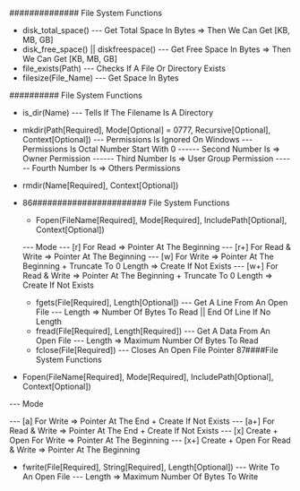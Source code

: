 ############## File System Functions
  - disk_total_space()
  --- Get Total Space In Bytes => Then We Can Get [KB, MB, GB]
  - disk_free_space() || diskfreespace()
  --- Get Free Space In Bytes => Then We Can Get [KB, MB, GB]
  - file_exists(Path)
  --- Checks If A File Or Directory Exists
  - filesize(File_Name)
  --- Get Space In Bytes

########## File System Functions
  - is_dir(Name)
  --- Tells If The Filename Is A Directory
  - mkdir(Path[Required], Mode[Optional] = 0777, Recursive[Optional], Context[Optional])
  --- Permissions Is Ignored On Windows
  --- Permissions Is Octal Number Start With 0
  ------ Second Number Is => Owner Permission
  ------ Third Number Is => User Group Permission
  ------ Fourth Number Is => Others Permissions
  - rmdir(Name[Required], Context[Optional])
  - 
    86####################### File System Functions
    - Fopen(FileName[Required], Mode[Required], IncludePath[Optional], Context[Optional])

    --- Mode
    --- [r] For Read => Pointer At The Beginning
    --- [r+] For Read & Write => Pointer At The Beginning
    --- [w] For Write => Pointer At The Beginning + Truncate To 0 Length => Create If Not Exists
    --- [w+] For Read & Write => Pointer At The Beginning + Truncate To 0 Length => Create If Not Exists

    - fgets(File[Required], Length[Optional])
    --- Get A Line From An Open File
    --- Length => Number Of Bytes To Read || End Of Line If No Length
    - fread(File[Required], Length[Required])
    --- Get A Data From An Open File
    --- Length => Maximum Number Of Bytes To Read
    - fclose(File[Required])
    --- Closes An Open File Pointer
      87####File System Functions
  - Fopen(FileName[Required], Mode[Required], IncludePath[Optional], Context[Optional])

  --- Mode

  --- [a] For Write => Pointer At The End + Create If Not Exists
  --- [a+] For Read & Write => Pointer At The End + Create If Not Exists
  --- [x] Create + Open For Write => Pointer At The Beginning
  --- [x+] Create + Open For Read & Write => Pointer At The Beginning

  - fwrite(File[Required], String[Required], Length[Optional])
  --- Write To An Open File
  --- Length => Maximum Number Of Bytes To Write
